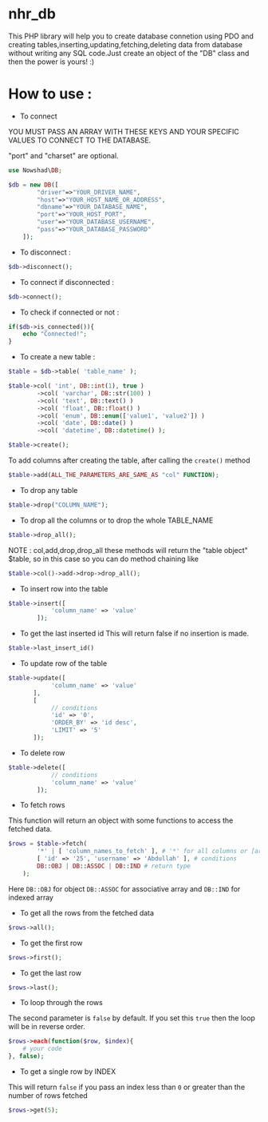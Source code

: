 # nhr_db
This PHP library will help you to create database connetion using PDO and creating tables,inserting,updating,fetching,deleting data from database without writing any SQL code.Just create an object of the "DB" class and then the power is yours! :)

# How to use :

* To connect

YOU MUST PASS AN ARRAY WITH THESE KEYS AND YOUR SPECIFIC VALUES
TO CONNECT TO THE DATABASE.

"port" and "charset" are optional.

```php
use Nowshad\DB;

$db = new DB([
        "driver"=>"YOUR_DRIVER_NAME",
        "host"=>"YOUR_HOST_NAME_OR_ADDRESS",
        "dbname"=>"YOUR_DATABASE_NAME",
        "port"=>"YOUR_HOST_PORT",
        "user"=>"YOUR_DATABASE_USERNAME",
        "pass"=>"YOUR_DATABASE_PASSWORD"
    ]);
```

* To disconnect :

```php
$db->disconnect();
```
* To connect if disconnected :

```php
$db->connect();
```

* To check if connected or not :

```php
if($db->is_connected()){
    echo "Connected!";
}
```

* To create a new table :

```php
$table = $db->table( 'table_name' );

$table->col( 'int', DB::int(1), true )
        ->col( 'varchar', DB::str(100) )
        ->col( 'text', DB::text() )
        ->col( 'float', DB::float() )
        ->col( 'enum', DB::enum(['value1', 'value2']) )
        ->col( 'date', DB::date() )
        ->col( 'datetime', DB::datetime() );

$table->create();
```

To add columns after creating the table, after calling the ```create()``` method

```php
$table->add(ALL_THE_PARAMETERS_ARE_SAME_AS "col" FUNCTION);
```

* To drop any table

```php
$table->drop("COLUMN_NAME");
```

* To drop all the columns or to drop the whole TABLE_NAME

```php
$table->drop_all();
```

NOTE : col,add,drop,drop_all these methods will return the "table object" $table, so in this case so you can do method chaining like

```php
$table->col()->add->drop->drop_all();
```

* To insert row into the table

```php
$table->insert([
            'column_name' => 'value'
        ]);
```

* To get the last inserted id
This will return false if no insertion is made.

```php
$table->last_insert_id()
```

* To update row of the table

```php
$table->update([
            'column_name' => 'value'
       ],
       [
            // conditions
            'id' => '0',
            'ORDER_BY' => 'id desc',
            'LIMIT' => '5'
       ]);
```

* To delete row
```php
$table->delete([
            // conditions
            'column_name' => 'value'
        ]);
```

* To fetch rows

This function will return an object with some functions to access the fetched data.
```php
$rows = $table->fetch(
        '*' | [ 'column_names_to_fetch' ], # '*' for all columns or [arrays_of_specific_columns]
        [ 'id' => '25', 'username' => 'Abdullah' ], # conditions
        DB::OBJ | DB::ASSOC | DB::IND # return type
    );
```

Here ```DB::OBJ``` for object ```DB::ASSOC``` for associative array and ```DB::IND``` for indexed array

* To get all the rows from the fetched data

```php
$rows->all();
```

* To get the first row

```php
$rows->first();
```

* To get the last row

```php
$rows->last();
```

* To loop through the rows

The second parameter is ```false``` by default. If you set this ```true``` then the loop will be in reverse order.

```php
$rows->each(function($row, $index){
    # your code
}, false);
```

* To get a single row by INDEX

This will return ```false``` if you pass an index less than ```0``` or greater than the number of rows fetched

```php
$rows->get(5);
```

